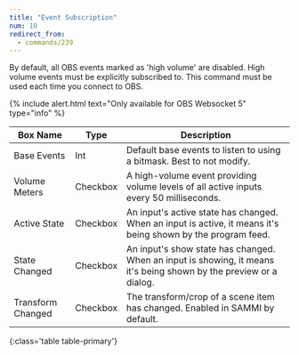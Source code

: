 ```yaml
---
title: "Event Subscription"
num: 10
redirect_from:
  - commands/239
---
```


By default, all OBS events marked as 'high volume' are disabled. High volume events must be explicitly subscribed to. This command must be used each time you connect to OBS. 

{% include alert.html text="Only available for OBS Websocket 5" type="info" %} 

| Box Name | Type | Description | 
|-------|--------|--------
|Base Events| Int | Default base events to listen to using a bitmask. Best to not modify.
| Volume Meters | Checkbox | A high-volume event providing volume levels of all active inputs every 50 milliseconds.
| Active State | Checkbox | An input's active state has changed. When an input is active, it means it's being shown by the program feed.
| State Changed | Checkbox | An input's show state has changed. When an input is showing, it means it's being shown by the preview or a dialog.
| Transform Changed | Checkbox | The transform/crop of a scene item has changed. Enabled in SAMMI by default.
{:class='table table-primary'}









